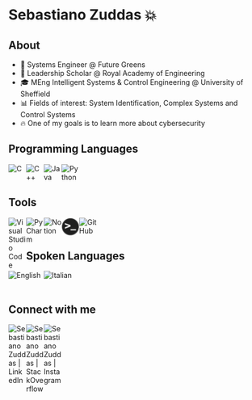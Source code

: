 <!--
**Zuddas-S/Zuddas-S** is a ✨ _special_ ✨ repository because its `README.md` (this file) appears on your GitHub profile.

Here are some ideas to get you started:

- 🔭 I’m currently working on ...
- 🌱 I’m currently learning ...
- 👯 I’m looking to collaborate on ...
- 🤔 I’m looking for help with ...
- 💬 Ask me about ...
- 📫 How to reach me: ...
- 😄 Pronouns: ...
- ⚡ Fun fact: ...
-->


# Sebastiano Zuddas 💥

## About
- 🌱 Systems Engineer @ Future Greens
- 👑 Leadership Scholar @ Royal Academy of Engineering 
- 🎓 MEng Intelligent Systems & Control Engineering @ University of Sheffield
- 📊 Fields of interest: System Identification, Complex Systems and Control Systems
- 🔥 One of my goals is to learn more about cybersecurity


## Programming Languages
[<img align="left" alt="C" width="35px" src="https://upload.wikimedia.org/wikipedia/commons/thumb/3/35/The_C_Programming_Language_logo.svg/1200px-The_C_Programming_Language_logo.svg.png" />][C]
[<img align="left" alt="C++" width="35px" src="https://upload.wikimedia.org/wikipedia/commons/thumb/1/18/ISO_C%2B%2B_Logo.svg/1200px-ISO_C%2B%2B_Logo.svg.png" />][C++]
[<img align="left" alt="Java" width="35px" src="https://cdn4.iconfinder.com/data/icons/logos-and-brands/512/181_Java_logo_logos-512.png" />][java]
[<img align="left" alt="Python" width="35px" src="https://cdn.picpng.com/logo/language-logo-python-44976.png" />][python]

<br/>
<br/>

## Tools
[<img align="left" alt="Visual Studio Code" width="35px" src="https://upload.wikimedia.org/wikipedia/commons/thumb/9/9a/Visual_Studio_Code_1.35_icon.svg/2048px-Visual_Studio_Code_1.35_icon.svg.png" />][vs]
[<img align="left" alt="PyCharm" width="35px" src="https://upload.wikimedia.org/wikipedia/commons/thumb/1/1d/PyCharm_Icon.svg/1200px-PyCharm_Icon.svg.png" />][pycharm]
[<img align="left" alt="Notion" width="35px" src="https://upload.wikimedia.org/wikipedia/commons/4/45/Notion_app_logo.png" />][notion]
[<img align="left" alt="Terminal" width="35px" src="https://raw.githubusercontent.com/github/explore/80688e429a7d4ef2fca1e82350fe8e3517d3494d/topics/terminal/terminal.png" />][terminal]
[<img align="left" alt="GitHub" width="35px" src="https://github.githubassets.com/images/modules/logos_page/Octocat.png" />][github]

<br/>
<br/>

## Spoken Languages

<img align="left" alt="English" width="70px" height="35px" src="https://upload.wikimedia.org/wikipedia/en/thumb/a/ae/Flag_of_the_United_Kingdom.svg/1200px-Flag_of_the_United_Kingdom.svg.png" />
<img align="left" alt="Italian" width="70px" height="35px" src="https://upload.wikimedia.org/wikipedia/en/thumb/0/03/Flag_of_Italy.svg/1200px-Flag_of_Italy.svg.png" />

<br/>
<br/>

## Connect with me
[<img align="left" alt="Sebastiano Zuddas | LinkedIn" width="35px" src="https://cdn-icons-png.flaticon.com/512/174/174857.png" />][linkedin]
[<img align="left" alt="Sebastiano Zuddas | StackOverflow" width="35px" src="https://upload.wikimedia.org/wikipedia/commons/thumb/e/ef/Stack_Overflow_icon.svg/768px-Stack_Overflow_icon.svg.png" />][stackoverflow]
[<img align="left" alt="Sebastiano Zuddas | Instagram" width="35px" src="https://upload.wikimedia.org/wikipedia/commons/thumb/e/e7/Instagram_logo_2016.svg/768px-Instagram_logo_2016.svg.png" />][instagram]

<!--LINKS-->
[C]: https://en.wikipedia.org/wiki/C_(programming_language)
[python]: https://www.python.org/about/
[C++]: http://www.cplusplus.org/
[java]: https://www.java.com/en/download/help/whatis_java.html

[vs]: https://code.visualstudio.com/docs/editor/whyvscode
[pycharm]: https://www.jetbrains.com/help/pycharm/quick-start-guide.html

[terminal]: https://www.linuxjournal.com/content/linux-command-line-interface-introduction-guide
[git]: https://git-scm.com/about
[github]: https://github.com/about
[notion]: https://www.notion.so/

[linkedin]: https://www.linkedin.com/in/sebastiano-zuddas-35b640bb/
[instagram]: https://www.instagram.com/sebzuddas/
[stackoverflow]: https://stackoverflow.com/users/12397053/zuddas98

